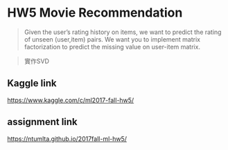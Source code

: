 # HW5 Movie Recommendation
> Given the user’s rating history on items, we want to predict the rating of unseen (user,item) pairs.
> We want you to implement matrix factorization to predict the missing value on user-item matrix.

> 實作SVD

## Kaggle link
<https://www.kaggle.com/c/ml2017-fall-hw5/>

## assignment link
<https://ntumlta.github.io/2017fall-ml-hw5/>







